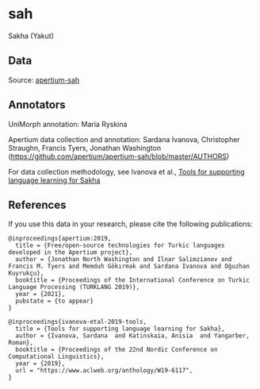 # sah
Sakha (Yakut)

## Data

Source: [apertium-sah](https://github.com/apertium/apertium-sah)

## Annotators

UniMorph annotation: Maria Ryskina

Apertium data collection and annotation: Sardana Ivanova, Christopher Straughn, Francis Tyers, Jonathan Washington (https://github.com/apertium/apertium-sah/blob/master/AUTHORS)

For data collection methodology, see Ivanova et al., [Tools for supporting language learning for Sakha](https://www.aclweb.org/anthology/W19-6117)

## References

If you use this data in your research, please cite the following publications:

```
@inproceedings{apertium:2019,
  title = {Free/open-source technologies for Turkic languages developed in the Apertium project},
  author = {Jonathan North Washington and Ilnar Salimzianov and Francis M. Tyers and Memduh Gökırmak and Sardana Ivanova and Oğuzhan Kuyrukçu},
  booktitle = {Proceedings of the International Conference on Turkic Language Processing (TURKLANG 2019)},
  year = {2021},
  pubstate = {to appear}
}

@inproceedings{ivanova-etal-2019-tools,
  title = {Tools for supporting language learning for Sakha},
  author = {Ivanova, Sardana  and Katinskaia, Anisia  and Yangarber, Roman},
  booktitle = {Proceedings of the 22nd Nordic Conference on Computational Linguistics},
  year = {2019},
  url = "https://www.aclweb.org/anthology/W19-6117",
}
```



